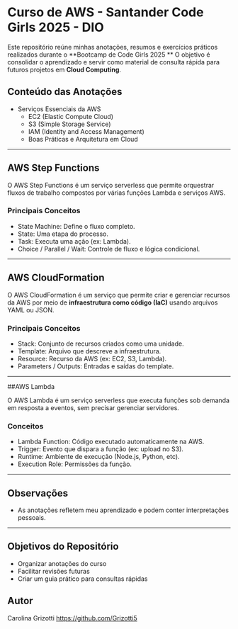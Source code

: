 # Curso de AWS - Santander Code Girls 2025 - DIO

Este repositório reúne minhas anotações, resumos e exercícios práticos realizados durante o **Bootcamp de Code Girls 2025 **
O objetivo é consolidar o aprendizado e servir como material de consulta rápida para futuros projetos em **Cloud Computing**.

## Conteúdo das Anotações
- Serviços Essenciais da AWS
  - EC2 (Elastic Compute Cloud)
  - S3 (Simple Storage Service)
  - IAM (Identity and Access Management)
  - Boas Práticas e Arquitetura em Cloud
---

## AWS Step Functions

O AWS Step Functions é um serviço serverless que permite orquestrar fluxos de trabalho compostos por várias funções Lambda e serviços AWS.

### Principais Conceitos
- State Machine: Define o fluxo completo.
- State: Uma etapa do processo.
- Task: Executa uma ação (ex: Lambda).
- Choice / Parallel / Wait: Controle de fluxo e lógica condicional.
  
---

## AWS CloudFormation

O AWS CloudFormation é um serviço que permite criar e gerenciar recursos da AWS por meio de **infraestrutura como código (IaC)** usando arquivos YAML ou JSON.

### Principais Conceitos
- Stack: Conjunto de recursos criados como uma unidade.
- Template: Arquivo que descreve a infraestrutura.
- Resource: Recurso da AWS (ex: EC2, S3, Lambda).
- Parameters / Outputs: Entradas e saídas do template.
  
---

##AWS Lambda

O AWS Lambda é um serviço serverless que executa funções sob demanda em resposta a eventos, sem precisar gerenciar servidores.

### Conceitos
- Lambda Function: Código executado automaticamente na AWS.  
- Trigger: Evento que dispara a função (ex: upload no S3).  
- Runtime: Ambiente de execução (Node.js, Python, etc).  
- Execution Role: Permissões da função.  

---
##  Observações

- As anotações refletem meu aprendizado e podem conter interpretações pessoais.

---

## Objetivos do Repositório

- Organizar anotações do curso
- Facilitar revisões futuras
- Criar um guia prático para consultas rápidas


## Autor

Carolina Grizotti https://github.com/Grizotti5
